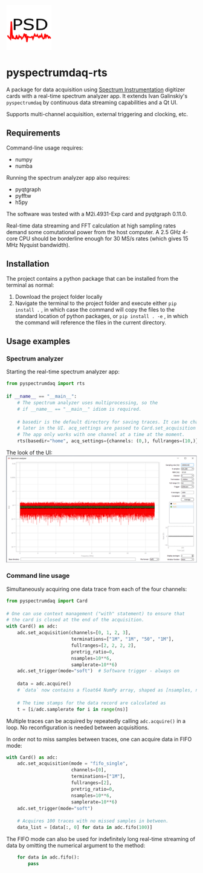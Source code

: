 <img width="120" height="120" src="rsc/psd_icon.png">

# pyspectrumdaq-rts

A package for data acquisition using [Spectrum Instrumentation](https://spectrum-instrumentation.com/) digitizer cards with a real-time spectrum analyzer app. It extends Ivan Galinskiy's `pyspectrumdaq` by continuous data streaming capabilities and a Qt UI.

Supports multi-channel acquisition, external triggering and clocking, etc.

## Requirements

Command-line usage requires:
* numpy
* numba

Running the spectrum analyzer app also requires:
* pyqtgraph
* pyfftw
* h5py

The software was tested with a M2i.4931-Exp card and pyqtgraph 0.11.0.

Real-time data streaming and FFT calculation at high sampling rates demand some comutational power from the host computer. A 2.5 GHz 4-core CPU should be borderline enough for 30 MS/s rates (which gives 15 MHz Nyquist bandwidth).  

## Installation

The project contains a python package that can be installed from the terminal as normal:

1) Download the project folder locally 
2) Navigate the terminal to the project folder and execute either `pip install .` , in which case the command will copy the files to the standard location of python packages, or `pip install . -e` , in which the command will reference the files in the current directory. 

## Usage examples

### Spectrum analyzer

Starting the real-time spectrum analyzer app:
```python
from pyspectrumdaq import rts

if __name__ == "__main__":
    # The spectrum analyzer uses multiprocessing, so the
    # if __name__ == "__main__" idiom is required.

    # basedir is the default directory for saving traces. It can be changed 
    # later in the UI. acq_settings are passed to Card.set_acquisition
    # The app only works with one channel at a time at the moment.
    rts(basedir="home", acq_settings={channels: (0,), fullranges=(10,)})
```
The look of the UI:
![ui with dummy card](rsc/rts_dummy_card.png)

### Command line usage

Simultaneously acquiring one data trace from each of the four channels:

```python
from pyspectrumdaq import Card

# One can use context management ("with" statement) to ensure that 
# the card is closed at the end of the acquisition.
with Card() as adc:
    adc.set_acquisition(channels=[0, 1, 2, 3], 
                        terminations=["1M", "1M", "50", "1M"], 
                        fullranges=[2, 2, 2, 2],
                        pretrig_ratio=0, 
                        nsamples=10**6,
                        samplerate=10**6)             
    adc.set_trigger(mode="soft")  # Software trigger - always on

    data = adc.acquire()
    # `data` now contains a float64 NumPy array, shaped as [nsamples, nchannels]

    # The time stamps for the data record are calculated as
    t = [i/adc.samplerate for i in range(ns)] 
```

Multiple traces can be acquired by repeatedly calling `adc.acquire()` in a loop.
No reconfiguration is needed between acquisitions.

In order not to miss samples between traces, one can acquire data in FIFO mode:
```python
with Card() as adc:
    adc.set_acquisition(mode = "fifo_single", 
                        channels=[0], 
                        terminations=["1M"], 
                        fullranges=[2],
                        pretrig_ratio=0, 
                        nsamples=10**6,
                        samplerate=10**6)             
    adc.set_trigger(mode="soft")

    # Acquires 100 traces with no missed samples in between.
    data_list = [data[:, 0] for data in adc.fifo(100)]
```
The FIFO mode can also be used for indefinitely long real-time streaming of 
data by omitting the numerical argument to the method:
```python
    for data in adc.fifo():
        pass
```
